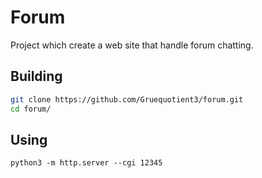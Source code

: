 # Forum

Project which create a web site that handle forum chatting.


## Building

```bash
git clone https://github.com/Gruequotient3/forum.git
cd forum/
```

## Using

```
python3 -m http.server --cgi 12345
```

